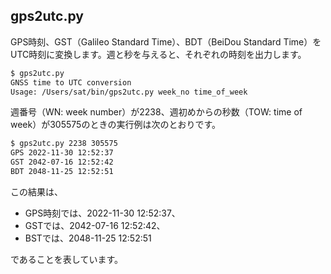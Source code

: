 ## gps2utc.py

GPS時刻、GST（Galileo Standard Time）、BDT（BeiDou Standard Time）をUTC時刻に変換します。週と秒を与えると、それぞれの時刻を出力します。

```bash
$ gps2utc.py
GNSS time to UTC conversion
Usage: /Users/sat/bin/gps2utc.py week_no time_of_week
```

週番号（WN: week number）が2238、週初めからの秒数（TOW: time of week）が305575のときの実行例は次のとおりです。

```bash
$ gps2utc.py 2238 305575
GPS 2022-11-30 12:52:37
GST 2042-07-16 12:52:42
BDT 2048-11-25 12:52:51
```

この結果は、

- GPS時刻では、2022-11-30 12:52:37、
- GSTでは、2042-07-16 12:52:42、
- BSTでは、2048-11-25 12:52:51

であることを表しています。
